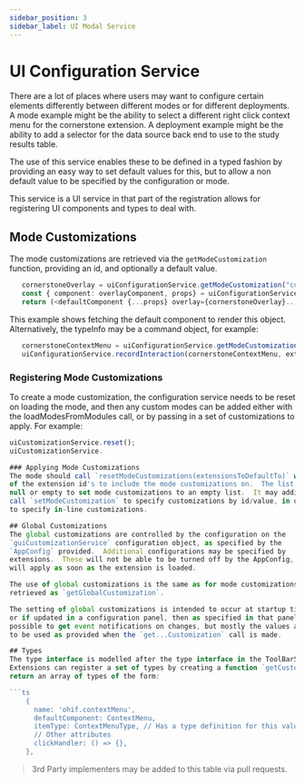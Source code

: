 ```yaml
---
sidebar_position: 3
sidebar_label: UI Modal Service
---
```

# UI Configuration Service

There are a lot of places where users may want to configure certain elements
differently between different modes or for different deployments.  A mode
example might be the ability to select a different right click context menu
for the cornerstone extension.  A deployment example might be the ability to add
a selector for the data source back end to use to the study results table.

The use of this service enables these to be defined in a typed fashion by
providing an easy way to set default values for this, but to allow a non
default value to be specified by the configuration or mode.

This service is a UI service in that part of the registration allows for registering
UI components and types to deal with.

## Mode Customizations
The mode customizations are retrieved via the `getModeCustomization` function,
providing an id, and optionally a default value.

```ts
   cornerstoneOverlay = uiConfigurationService.getModeCustomization("cornerstoneOverlay", {uiType: "ohif.cornerstoneOverlay", ...});
   const { component: overlayComponent, props} = uiConfigurationService.getComponent(cornerstoneOverlay);
   return (<defaultComponent {...props} overlay={cornerstoneOverlay}....></defaultComponent>);
```

This example shows fetching the default component to render this object.  Alternatively,
the typeInfo may be a command object, for example:

```ts
   cornerstoneContextMenu = uiConfigurationService.getModeCustomization("cornerstoneContextMenu", defaultMenu);
   uiConfigurationService.recordInteraction(cornerstoneContextMenu, extraProps);
```

### Registering Mode Customizations
To create a mode customization, the configuration service needs to be reset on
loading the mode, and then any custom modes can be added either with the
loadModesFromModules call, or by passing in a set of customizations to apply.
For example:

```js
uiCustomizationService.reset();
uiCustomizationService.

### Applying Mode Customizations
The mode should call `resetModeCustomizations(extensionsToDefaultTo)` with a list
of the extension id's to include the mode customizations on.  The list may be
null or empty to set mode customizations to an empty list.  It may additionally
call `setModeCustomization` to specify customizations by id/value, in order
to specify in-line customizations.

## Global Customizations
The global customizations are controlled by the configuration on the
`guiCustomizationService` configuration object, as specified by the
`AppConfig` provided.  Additional configurations may be specified by
extensions.  These will not be able to be turned off by the AppConfig, and
will apply as soon as the extension is loaded.

The use of global customizations is the same as for mode customizations, except
retrieved as `getGlobalCustomization`.

The setting of global customizations is intended to occur at startup time,
or if updated in a configuration panel, then as specified in that panel.  It is
possible to get event notifications on changes, but mostly the values are expected
to be used as provided when the `get...Customization` call is made.

## Types
The type interface is modelled after the type interface in the ToolBarService.
Extensions can register a set of types by creating a function `getCustomizationModule`,
return an array of types of the form:

```ts
    {
      name: 'ohif.contextMenu',
      defaultComponent: ContextMenu,
      itemType: ContextMenuType, // Has a type definition for this value
      // Other attributes
      clickHandler: () => {},
    },
```

> 3rd Party implementers may be added to this table via pull requests.

<!--
  LINKS
-->

<!-- prettier-ignore-start -->
[interface]: https://github.com/OHIF/Viewers/blob/master/platform/core/src/services/UIModalService/index.js
[modal-provider]: https://github.com/OHIF/Viewers/blob/master/platform/ui/src/contextProviders/ModalProvider.js
[modal-consumer]: https://github.com/OHIF/Viewers/tree/master/platform/ui/src/components/ohifModal
[ux-article]: https://uxplanet.org/best-practices-for-modals-overlays-dialog-windows-c00c66cddd8c
<!-- prettier-ignore-end -->

